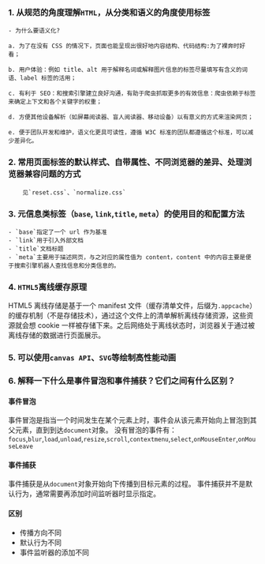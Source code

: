 ### 1. 从规范的角度理解`HTML`，从分类和语义的角度使用标签

    - 为什么要语义化?

    a. 为了在没有 CSS 的情况下，页面也能呈现出很好地内容结构、代码结构:为了裸奔时好看；

    b. 用户体验：例如 title、alt 用于解释名词或解释图片信息的标签尽量填写有含义的词语、label 标签的活用；

    c. 有利于 SEO：和搜索引擎建立良好沟通，有助于爬虫抓取更多的有效信息：爬虫依赖于标签来确定上下文和各个关键字的权重；

    d. 方便其他设备解析（如屏幕阅读器、盲人阅读器、移动设备）以有意义的方式来渲染网页；

    e. 便于团队开发和维护，语义化更具可读性，遵循 W3C 标准的团队都遵循这个标准，可以减少差异化。

### 2. 常用页面标签的默认样式、自带属性、不同浏览器的差异、处理浏览器兼容问题的方式

		见`reset.css`、`normalize.css`
### 3. 元信息类标签（`base`, `link`,`title`, `meta`）的使用目的和配置方法

    - `base`指定了一个 url 作为基准
    - `link`用于引入外部文档
    - `title`文档标题
    - `meta`主要用于描述网页，与之对应的属性值为 content，content 中的内容主要是便于搜索引擎机器人查找信息和分类信息的。

### 4. `HTML5`离线缓存原理
   HTML5 离线存储是基于一个 manifest 文件（缓存清单文件，后缀为`.appcache`）的缓存机制（不是存储技术），通过这个文件上的清单解析离线存储资源，这些资源就会想 cookie 一样被存储下来。之后网络处于离线状态时，浏览器关于通过被离线存储的数据进行页面展示。

### 5. 可以使用`canvas API`、`SVG`等绘制高性能动画

### 6. 解释一下什么是事件冒泡和事件捕获？它们之间有什么区别？

#### 事件冒泡
事件冒泡是指当一个时间发生在某个元素上时，事件会从该元素开始向上冒泡到其父元素，直到到达`document`对象。
没有冒泡的事件有：`focus`,`blur`,`load`,`unload`,`resize`,`scroll`,`contextmenu`,`select`,`onMouseEnter`,`onMouseLeave`
#### 事件捕获
事件捕获是从`document`对象开始向下传播到目标元素的过程。
事件捕获并不是默认行为，通常需要再添加时间监听器时显示指定。

#### 区别
- 传播方向不同
- 默认行为不同
- 事件监听器的添加不同
